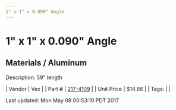 ```yaml
---
1" x 1" x 0.090" Angle
---
```


# 1" x 1" x 0.090" Angle
## Materials / Aluminum
Description: 	59" length 

| Vendor | Vex | 
| Part # | [217-4109](http://www.vexrobotics.com/vexpro/versaframe/versaframestock.html) | 
| Unit Price | $14.66 | 
| Tags: |  | 

Last updated: Mon May 08 00:53:10 PDT 2017